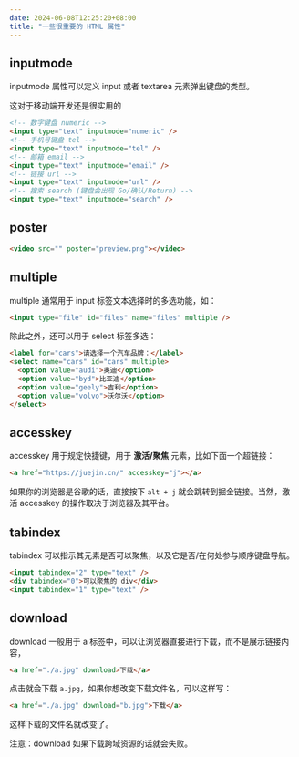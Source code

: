 ```yaml
---
date: 2024-06-08T12:25:20+08:00
title: "一些很重要的 HTML 属性"
---
```


## inputmode

inputmode 属性可以定义 input 或者 textarea 元素弹出键盘的类型。

这对于移动端开发还是很实用的

```html
<!-- 数字键盘 numeric -->
<input type="text" inputmode="numeric" />
<!-- 手机号键盘 tel -->
<input type="text" inputmode="tel" />
<!-- 邮箱 email -->
<input type="text" inputmode="email" />
<!-- 链接 url -->
<input type="text" inputmode="url" />
<!-- 搜索 search (键盘会出现 Go/确认/Return) -->
<input type="text" inputmode="search" />
```

## poster

```html
<video src="" poster="preview.png"></video>
```

## multiple

multiple 通常用于 input 标签文本选择时的多选功能，如：

```html
<input type="file" id="files" name="files" multiple />
```

除此之外，还可以用于 select 标签多选：

```html
<label for="cars">请选择一个汽车品牌：</label>
<select name="cars" id="cars" multiple>
  <option value="audi">奥迪</option>
  <option value="byd">比亚迪</option>
  <option value="geely">吉利</option>
  <option value="volvo">沃尔沃</option>
</select>
```

## accesskey

accesskey 用于规定快捷键，用于 **激活/聚焦** 元素，比如下面一个超链接：

```html
<a href="https://juejin.cn/" accesskey="j"></a>
```

如果你的浏览器是谷歌的话，直接按下 `alt + j` 就会跳转到掘金链接。当然，激活 accesskey 的操作取决于浏览器及其平台。

## tabindex

tabindex 可以指示其元素是否可以聚焦，以及它是否/在何处参与顺序键盘导航。

```html
<input tabindex="2" type="text" />
<div tabindex="0">可以聚焦的 div</div>
<input tabindex="1" type="text" />
```

## download

download 一般用于 a 标签中，可以让浏览器直接进行下载，而不是展示链接内容，

```html
<a href="./a.jpg" download>下载</a>
```

点击就会下载 `a.jpg`，如果你想改变下载文件名，可以这样写：

```html
<a href="./a.jpg" download="b.jpg">下载</a>
```

这样下载的文件名就改变了。

注意：download 如果下载跨域资源的话就会失败。